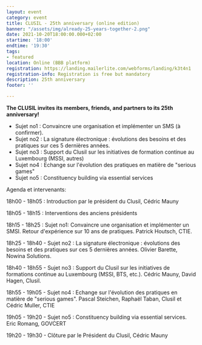 ```yaml
---
layout: event
category: event
title: CLUSIL - 25th anniversary (online edition)
banner: "/assets/img/already-25-years-together-2.png"
date: 2021-10-20T18:00:00.000+02:00
startime: '18:00'
endtime: '19:30'
tags:
- featured
location: Online (BBB platform)
registration: https://landing.mailerlite.com/webforms/landing/k3t4n1
registration-info: Registration is free but mandatory
description: 25th anniversary
footer: ''

---
```

**The CLUSIL invites its members, friends, and partners to its 25th anniversary!**

* Sujet no1 : Convaincre une organisation et implémenter un SMS (à confirmer).
* Sujet no2 : La signature électronique : évolutions des besoins et des pratiques sur ces 5 dernières années.
* Sujet no3 : Support du Clusil sur les initiatives de formation continue au Luxembourg (MSSI, autres)
* Sujet no4 : Echange sur l'évolution des pratiques en matière de "serious games"
* Sujet no5 : Constituency building via essential services

Agenda et intervenants:

18h00 - 18h05 : Introduction par le président du Clusil, Cédric Mauny

18h05 - 18h15 : Interventions des anciens présidents

18h15 - 18h25 : Sujet no1: Convaincre une organisation et implémenter un SMSI. Retour d'expérience sur 10 ans de pratiques. Patrick Houtsch, CTIE.

18h25 - 18h40 - Sujet no2 : La signature électronique : évolutions des besoins et des pratiques sur ces 5 dernières années. Olivier Barette, Nowina Solutions.

18h40 - 18h55 - Sujet no3 : Support du Clusil sur les initiatives de formations continue au Luxembourg (MSSI, BTS, etc.). Cédric Mauny, David Hagen, Clusil.

18h55 - 19h05 - Sujet no4 : Echange sur l'évolution des pratiques en matière de "serious games". Pascal Steichen, Raphaël Taban, Clusil et Cédric Muller, CTIE

19h05 - 19h20 - Sujet no5 : Constituency building via essential services. Eric Romang, GOVCERT

19h20 - 19h30 - Clôture par le Président du Clusil, Cédric Mauny